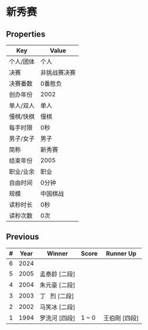 # 新秀赛

## Properties

| Key | Value |
| --- | ----- |
| 个人/团体 | 个人 |
| 决赛 | 非挑战赛决赛 |
| 决赛番数 | 0番胜负 |
| 创办年份 | 2002 |
| 单人/双人 | 单人 |
| 慢棋/快棋 | 慢棋 |
| 每手时限 | 0秒 |
| 男子/女子 | 男子 |
| 简称 | 新秀赛 |
| 结束年份 | 2005 |
| 职业/业余 | 职业 |
| 自由时间 | 0分钟 |
| 规模 | 中国棋战 |
| 读秒时长 | 0秒 |
| 读秒次数 | 0次 |

## Previous

| # | Year | Winner | Score | Runner Up |
| --- | --- | --- | --- | --- |
| 6 | 2024 |  |  |  |
| 5 | 2005 | 孟泰龄 [二段] |  |  |
| 4 | 2004 | 朱元豪 [二段] |  |  |
| 3 | 2003 | 丁   烈 [二段] |  |  |
| 2 | 2002 | 马笑冰 [二段] |  |  |
| 1 | 1994 | 罗洗河 [四段] | 1 ~ 0 | 王伯刚 [四段] |

